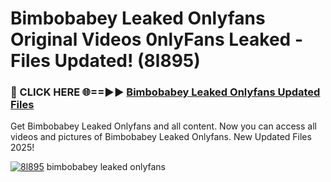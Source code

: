 # Bimbobabey Leaked Onlyfans Original Videos 0nlyFans Leaked - Files Updated! (8l895)

<h3>🔴 CLICK HERE 🌐==►► <a href="https://tinyurl.com/x26r9saj" rel="nofollow">Bimbobabey Leaked Onlyfans Updated Files</a></h3>

Get Bimbobabey Leaked Onlyfans and all content. Now you can access all videos and pictures of Bimbobabey Leaked Onlyfans. New Updated Files 2025!

[![8l895](https://i.imgur.com/LkgZPqh.gif)](https://tinyurl.com/x26r9saj)
bimbobabey leaked onlyfans